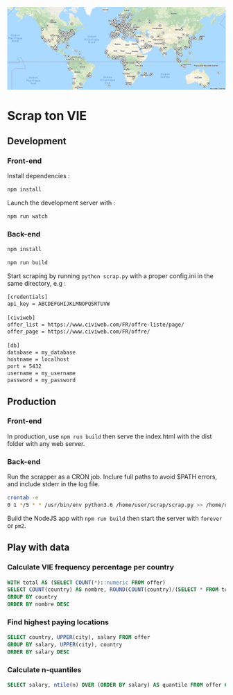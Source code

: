 ![Example map](/github/banner-map.jpg?raw=true "Example map")

# Scrap ton VIE

## Development

### Front-end

Install dependencies :

```bash
npm install
```

Launch the development server with : 
```bash
npm run watch
```

### Back-end
```bash
npm install
```

```bash
npm run build
```

Start scraping by running `python scrap.py` with a proper config.ini in the same directory, e.g :

```
[credentials]
api_key = ABCDEFGHIJKLMNOPQSRTUVW

[civiweb]
offer_list = https://www.civiweb.com/FR/offre-liste/page/
offer_page = https://www.civiweb.com/FR/offre/

[db]
database = my_database
hostname = localhost
port = 5432
username = my_username
password = my_password
```

## Production
### Front-end

In production, use `npm run build` then serve the index.html with the dist folder with any web server.

### Back-end

Run the scrapper as a CRON job.
Inclure full paths to avoid $PATH errors, and include stderr in the log file.

```bash
crontab -e
0 1 */5 * * /usr/bin/env python3.6 /home/user/scrap/scrap.py >> /home/user/scrap/scrap.log 2>&1
```

Build the NodeJS app with `npm run build` then start the server with `forever` or `pm2`.

## Play with data 

### Calculate VIE frequency percentage per country
```sql
WITH total AS (SELECT COUNT(*)::numeric FROM offer)
SELECT COUNT(country) AS nombre, ROUND(COUNT(country)/(SELECT * FROM total), 4) * 100 AS percentage , country FROM offer
GROUP BY country
ORDER BY nombre DESC
```

### Find highest paying locations
```sql
SELECT country, UPPER(city), salary FROM offer
GROUP BY salary, UPPER(city), country
ORDER BY salary DESC
```

### Calculate n-quantiles 
```sql
SELECT salary, ntile(n) OVER (ORDER BY salary) AS quantile FROM offer GROUP BY salary;
```
